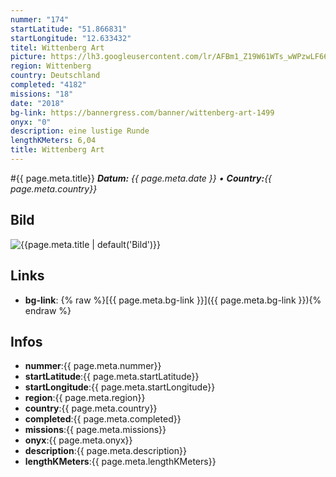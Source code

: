 ```yaml
---
nummer: "174"
startLatitude: "51.866831"
startLongitude: "12.633432"
titel: Wittenberg Art
picture: https://lh3.googleusercontent.com/lr/AFBm1_Z19W61WTs_wWPzwLF66Ng3qkCfQX5JI7Uj6HEqqLwPaZk-CYwHWhdSjHrJo428Rbc1xXgNn_tVA44UmIc0OM4yOggclHFQg84Ut79li-wP3k80WhGpAlKkd73oZmfRoN5ta8d3wdec5IbS3jecI5qdsbs9p9CxZukNjT8-6ABI-MyZCYjWKzibWejvv7H5kEHX5gI1XiSYtAPsmxyX_QLMfzS5ZTNiswwHxVd_qDNWacqjOWNzwArNSmFAb6_5sEHK2_yXk5BUyc8Euqb_ewXOxVjudkHVMsVN1Sn54Apbhr49V4XDGhLAPHNCcor84f0PLtAA7xuh3dTj2Y78TliBngDaaDRKvoQn6z4HP0kMP349mZ4lndc9IQG56-02QO_9C6gFwTKGX9Op5QJpbK7bRo0bOZ3LapdabnEDA6upaSthoLV-Bkfh-rbVizF3Tjt-fA86OsMPqXo6AqHfatRLQywyu1kJR4qHtq6Icjqz3hox1ur6HMbdsJgX60n6IgPoelfkMt5kuqXRCDCRnkyIAAsH7A1fOw_ugy-4ItCappN4oTyM-MzP5DP3T-XcSUPnzTD3TCrWniD7RlxkGNSIzHE0_EfXU3Fd_2ZC9qQu2xpXcxFCQjeBxlivQ3TJbp3E57vOWQ7zH596dKgFWlkXpn-KvjZEMLyj8NeNcXy2-tR4e354OXkZEScc5l6mOdBE0_IGC38TPHi8qSQp85yKzJUpcT4DYczdo_bafYtgnvM1iHHUOH29aGLkffzEQawD3ClB_OCSQjhXsQuyYJBL10eoL1tXzGhd11LjWx8w1aqtljR3jQg6SQG5vo5tcFHlPOlrRWIXb6sFaZhzwt4bdVVHnck
region: Wittenberg
country: Deutschland
completed: "4182"
missions: "18"
date: "2018"
bg-link: https://bannergress.com/banner/wittenberg-art-1499
onyx: "0"
description: eine lustige Runde
lengthKMeters: 6,04
title: Wittenberg Art
---
```


#{{ page.meta.title}}
_**Datum:** {{ page.meta.date }} • **Country:**{{ page.meta.country}}_

## Bild
![{{page.meta.title | default('Bild')}}]({{page.meta.picture}})

## Links
- **bg-link**: {% raw %}[{{ page.meta.bg-link }}]({{ page.meta.bg-link }}){% endraw %}

## Infos
- **nummer**:{{ page.meta.nummer}}
- **startLatitude**:{{ page.meta.startLatitude}}
- **startLongitude**:{{ page.meta.startLongitude}}
- **region**:{{ page.meta.region}}
- **country**:{{ page.meta.country}}
- **completed**:{{ page.meta.completed}}
- **missions**:{{ page.meta.missions}}
- **onyx**:{{ page.meta.onyx}}
- **description**:{{ page.meta.description}}
- **lengthKMeters**:{{ page.meta.lengthKMeters}}

